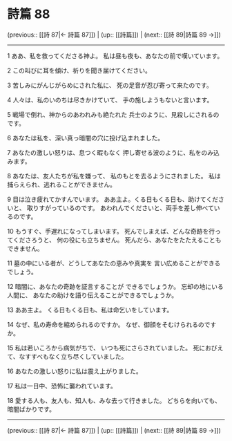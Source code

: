 # 詩篇 88

(previous:: [[詩 87|← 詩篇 87]]) | (up:: [[詩篇]]) | (next:: [[詩 89|詩篇 89 →]])

***


1 ああ、私を救ってくださる神よ。 私は昼も夜も、あなたの前で嘆いています。 

2 この叫びに耳を傾け、祈りを聞き届けてください。 

3 苦しみにがんじがらめにされた私に、 死の足音が忍び寄って来たのです。 

4 人々は、私のいのちは尽きかけていて、 手の施しようもないと言います。 

5 戦場で倒れ、神からのあわれみも絶たれた 兵士のように、見殺しにされるのです。 

6 あなたは私を、深い真っ暗闇の穴に投げ込まれました。 

7 あなたの激しい怒りは、息つく暇もなく 押し寄せる波のように、私をのみ込みます。 

8 あなたは、友人たちが私を嫌って、 私のもとを去るようにされました。 私は捕らえられ、逃れることができません。 

9 目は泣き疲れてかすんでいます。 ああ主よ。くる日もくる日も、助けてくださいと、 取りすがっているのです。 あわれんでくださいと、両手を差し伸べているのです。 

10 もうすぐ、手遅れになってしまいます。 死んでしまえば、どんな奇跡を行ってくださろうと、 何の役にも立ちません。 死んだら、あなたをたたえることもできません。 

11 墓の中にいる者が、どうしてあなたの恵みや真実を 言い広めることができるでしょう。 

12 暗闇に、あなたの奇跡を証言することが できるでしょうか。 忘却の地にいる人間に、 あなたの助けを語り伝えることができるでしょうか。 

13 ああ主よ。 くる日もくる日も、私は命乞いをしています。 

14 なぜ、私の寿命を縮められるのですか。 なぜ、御顔をそむけられるのですか。 

15 私は若いころから病気がちで、 いつも死にさらされていました。 死におびえて、なすすべもなく立ち尽くしていました。 

16 あなたの激しい怒りに私は震え上がりました。 

17 私は一日中、恐怖に襲われています。 

18 愛する人も、友人も、知人も、みな去って行きました。 どちらを向いても、暗闇ばかりです。

***

(previous:: [[詩 87|← 詩篇 87]]) | (up:: [[詩篇]]) | (next:: [[詩 89|詩篇 89 →]])
